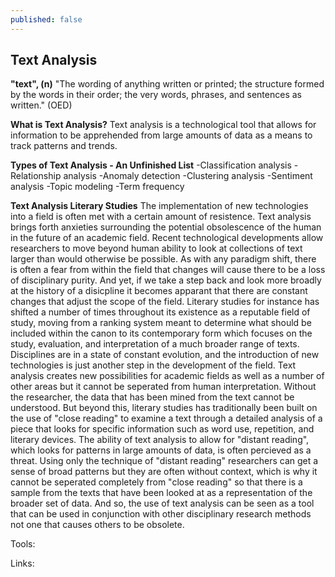 ```yaml
---
published: false
---
```

## Text Analysis

**"text", (n)**
"The wording of anything written or printed; the structure formed by the words in their order; the very words, phrases, and sentences as written." (OED)

**What is Text Analysis?**
Text analysis is a technological tool that allows for information to be apprehended from large amounts of data as a means to track patterns and trends. 

**Types of Text Analysis - An Unfinished List**
-Classification analysis
-Relationship analysis
-Anomaly detection 
-Clustering analysis
-Sentiment analysis
-Topic modeling
-Term frequency

**Text Analysis Literary Studies**
The implementation of new technologies into a field is often met with a certain amount of resistence. Text analysis brings forth anxieties surrounding the potential obsolescence of the human in the future of an academic field. Recent technological developments allow researchers to move beyond human ability to look at collections of text larger than would otherwise be possible. As with any paradigm shift, there is often a fear from within the field that changes will cause there to be a loss of disciplinary purity. 
And yet, if we take a step back and look more broadly at the history of a disicpline it becomes apparant that there are constant changes that adjust the scope of the field. Literary studies for instance has shifted a number of times throughout its existence as a reputable field of study, moving from a ranking system meant to determine what should be included within the canon to its contemporary form which focuses on the study, evaluation, and interpretation of a much broader range of texts. Disciplines are in a state of constant evolution, and the introduction of new technologies is just another step in the development of the field. 
Text analysis creates new possibilities for academic fields as well as a number of other areas but it cannot be seperated from human interpretation. Without the researcher, the data that has been mined from the text cannot be understood. But beyond this, literary studies has traditionally been built on the use of "close reading" to examine a text through a detailed analysis of a piece that looks for specific information such as word use, repetition, and literary devices. The ability of text analysis to allow for "distant reading", which looks for patterns in large amounts of data, is often percieved as a threat. Using only the technique of "distant reading" researchers can get a sense of broad patterns but they are often without context, which is why it cannot be seperated completely from "close reading" so that there is a sample from the texts that have been looked at as a representation of the broader set of data. And so, the use of text analysis can be seen as a tool that can be used in conjunction with other disciplinary research methods not one that causes others to be obsolete. 

Tools:

Links:

